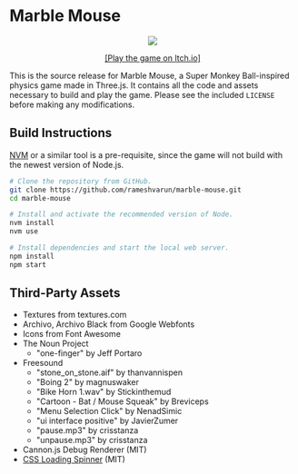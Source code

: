 # Marble Mouse

<p align="center">
    <a href="https://varunramesh.itch.io/marble-mouse"><img src="marble-mouse.gif" /></a>
</p>
<p align="center">
    <a href="https://varunramesh.itch.io/marble-mouse">[Play the game on Itch.io]</a>
</p>

This is the source release for Marble Mouse, a Super Monkey Ball-inspired physics game made in Three.js. It contains all the code and assets necessary to build and play the game. Please see the included `LICENSE` before making any modifications.

## Build Instructions
[NVM](https://github.com/nvm-sh/nvm) or a similar tool is a pre-requisite, since the game will not build with the newest version of Node.js.

```bash
# Clone the repository from GitHub.
git clone https://github.com/rameshvarun/marble-mouse.git
cd marble-mouse

# Install and activate the recommended version of Node.
nvm install
nvm use

# Install dependencies and start the local web server.
npm install
npm start
```

## Third-Party Assets
- Textures from textures.com
- Archivo, Archivo Black from Google Webfonts
- Icons from Font Awesome
- The Noun Project
    - "one-finger" by Jeff Portaro
- Freesound
    - "stone_on_stone.aif" by thanvannispen
    - "Boing 2" by magnuswaker
    - "Bike Horn 1.wav" by Stickinthemud
    - "Cartoon - Bat / Mouse Squeak" by Breviceps
    - "Menu Selection Click" by NenadSimic
    - "ui interface positive" by JavierZumer
    - "pause.mp3" by crisstanza
    - "unpause.mp3" by crisstanza
- Cannon.js Debug Renderer (MIT)
- [CSS Loading Spinner](https://github.com/lukehaas/css-loaders) (MIT)

